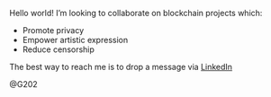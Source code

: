 Hello world! 
I’m looking to collaborate on blockchain projects which:
- Promote privacy
- Empower artistic expression
- Reduce censorship

The best way to reach me is to drop a message via [LinkedIn](https://www.linkedin.com/in/gvcollins/)

@G202
<!---
G202/G202 is a ✨ special ✨ repository because its `README.md` (this file) appears on your GitHub profile.
You can click the Preview link to take a look at your changes.
--->
